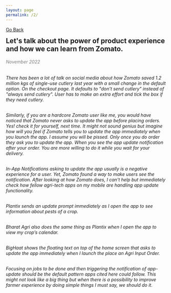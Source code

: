 ```yaml
---
layout: page
permalink: /2/
---
```

[Go Back](/blog/)
<h2 style="margin: 0;"> Let's talk about the power of product experience and how we can learn from Zomato.</h2><dr>
<h6 style="color: #7D7D7D;" >November 2022<h6>
There has been a lot of talk on social media about how Zomato saved 1.2 million kgs of single-use cutlery last year with a small change in the default option. On the checkout page. It defaults to "don't send cutlery" instead of "always send cutlery". User has to make an extra effort and tick the box if they need cutlery.<br><br>

Similarly, if you are a hardcore Zomato user like me, you would have noticed that Zomato never asks to update the app before placing orders. Yes! check it for yourself, next time. It might not sound genius but imagine how will you feel if Zomato tells you to update the app immediately when you launch the app. I assume you will be pissed. Only once you do order they ask you to update the app. When you see the app update notification after your order. You are more willing to do it while you wait for your delivery.<br><br>

In-App Notifications asking to update the app usually is a negative experience for a user. Yet, Zomato found a way to make users see the notification. After looking at how Zomato does, I can't help but immediately check how fellow agri-tech apps on my mobile are handling app update functionality.<br><br>

Plantix sends an update prompt immediately as I open the app to see information about pests of a crop.<br><br>

Bharat Agri also does the same thing as Plantix when I open the app to view my crop’s calendar.<br><br>

BigHaat shows the floating text on top of the home screen that asks to update the app immediately when I launch the place an Agri Input Order.<br><br>

Focusing on jobs to be done and then triggering the notification of app-update should be the default pattern apps cited here could follow. This might not look like a big thing but when there is a possibility to improve farmer experience by doing simple things I must say, we should do it.



